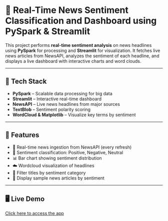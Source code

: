 # 📰 Real-Time News Sentiment Classification and Dashboard using PySpark & Streamlit

This project performs **real-time sentiment analysis** on news headlines using **PySpark** for processing and **Streamlit** for visualization. It fetches live news articles from NewsAPI, analyzes the sentiment of each headline, and displays a live dashboard with interactive charts and word clouds.

---

## 🔧 Tech Stack

- **PySpark** – Scalable data processing for big data
- **Streamlit** – Interactive real-time dashboard
- **NewsAPI** – Live news headlines from major sources
- **TextBlob** – Sentiment polarity scoring
- **WordCloud & Matplotlib** – Visualize key terms by sentiment

---

## 📌 Features

- 🔄 Real-time news ingestion from NewsAPI (every refresh)
- 🧠 Sentiment classification: Positive, Negative, Neutral
- 📊 Bar chart showing sentiment distribution
- ☁️ Wordcloud visualization of headlines
- 🔎 Filter titles by sentiment category
- 📜 Display sample news articles by sentiment

---

## 🖥️ Live Demo
[Click here to access the app]([https://8enjoyw3pqheq8g2pcwsa2.streamlit.app/](https://realtimesentimentalanalysis-ai5rbzkad9mzizknjnxy8l.streamlit.app/))



